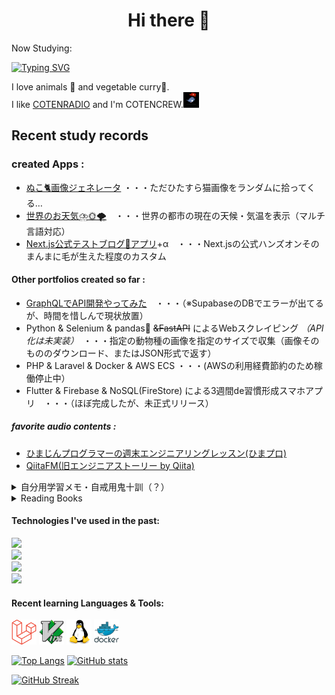 <!--
**itachi-P/itachi-p** is a ✨ _special_ ✨ repository because its `README.md` (this file) appears on your GitHub profile.
Here are some ideas to get you started:
-->
<h1 align="center">Hi there 👋</h1>
Now Studying:

[![Typing SVG](https://readme-typing-svg.demolab.com?font=Ubuntu&weight=600&size=18&duration=2000&pause=1000&color=F7C358&background=19891D9B&width=600&height=30&lines=2024年3～6月英語→6～9月PHP×Laravel→10月リタイア決断;就活予定取り消し→以後は趣味でコーディング予定;サンクコストの呪縛からは逃れる)](https://git.io/typing-svg)

I love animals **🐻** and vegetable curry🍛.  
I like <a href="https://www.youtube.com/c/cotenradio">COTENRADIO</a> and I'm COTENCREW.<img src="crew-logo-03.png" width="25"/><br>

## Recent study records

### created Apps :
  
- [ぬこ🐈画像ジェネレータ](https://random-cat-git-feature-itachi-p.vercel.app/)  ・・・ただひたすら猫画像をランダムに拾ってくる…
- [世界のお天気⛈️🌞🌪️](https://weather-report-react-ts.netlify.app/)　・・・世界の都市の現在の天候・気温を表示（マルチ言語対応）
- [Next.js公式テストブログ📝アプリ](https://nextjs-testapp02-blog.netlify.app/)+α　・・・Next.jsの公式ハンズオンそのまんまに毛が生えた程度のカスタム

#### Other portfolios created so far :

- [GraphQLでAPI開発やってみた](https://graphql-prisma-supabase.vercel.app/)　・・・（※SupabaseのDBでエラーが出てるが、時間を惜しんで現状放置）
- Python & Selenium & pandas🐼 ~~&FastAPI~~ によるWebスクレイピング _（API化は未実装）_　・・・指定の動物種の画像を指定のサイズで収集（画像そのもののダウンロード、またはJSON形式で返す）
- PHP & Laravel & Docker & AWS ECS ・・・(AWSの利用経費節約のため稼働停止中）
- Flutter & Firebase & NoSQL(FireStore) による3週間de習慣形成スマホアプリ　・・・（ほぼ完成したが、未正式リリース）

##### favorite audio contents :
  
- [ひまじんプログラマーの週末エンジニアリングレッスン(ひまプロ)](https://open.spotify.com/show/2uv9mONog0nr9q5YJJsvIt?si=e79fc99f3ecd4b8f)
- [QiitaFM(旧エンジニアストーリー by Qiita)](https://pitpa.jp/playlist/engineerstory)

<details>
  <summary>自分用学習メモ・自戒用鬼十訓（？）</summary>
  
## 当面PHP&Laravel, Vim, 英語のみに全集中する
- 分散癖を自制　**Laravel** & *Vim* & **英語** 以外やらない。
  - 他の言語・フレームワークや周辺技術（Rust、Docker、AWS、GoogleCloudRunなど）に~~触手~~食指を伸ばさないよう注意
  - **Rust**やReact、スマホアプリ開発などの書籍や記事も読まないよう徹底する(**調べてしまったらやりたくなるが、今じゃない**)
- 英語学習も継続。特に単語と成句（イディオム）
- 今後ターミナルはMac標準及びiTerm2でなく、Rust製のWarpをメインで使用
- VSCodeの操作も極力Vimのキーバインドで行う（GoogleChromeでVimiumを使うかは要検討）
- [メルカリさんのバックエンドエンジニアによるVim(&Golang)ライブコーディング](https://www.youtube.com/watch?v=cWvAhmfZJZg)を定期的に観察する
- 毎日Vimに触れ続け、Vimmer道を邁進する

- 当面、セブ島スクール以外のIT学習は以下の教材のみを聖典とし、コレ1冊を**ちょうぜつ理解できるまで**他を一切やらない。
  - [『ちょうぜつソフトウェア設計入門――PHPで理解するオブジェクト指向の活用 Kindle版』](https://amzn.asia/d/eaqi55m)
- 個人開発もスクールと同じく PHP (& Laravel) で進める
- **自分で使いたいものを作る** 前提で、学習寄りの目的で進める

### 選択と集中 - 「やらないべきこと」に1秒も使わない

現在の興味対象
#### 優先順位1位のみ着手。複数同時並行しない

- **Rust**
- TDD(テスト駆動開発) **※「ちょうぜつ」本の6章で経験できる**
- スマホアプリのリリース
  - 言語はFlutterではなく、新たに**ReactNative**を学習する
- React & TypeScript で **Raycast**の新規拡張機能を自作?!

###### 方針 (やらないべきこと)

- SNSに時間を割き心砕くことを一定期間やめる。やむを得ない場合も**数分以内の閲覧のみ**
- **日本語文章記述をアウトプットと呼ばない。** むしろ当面は封印 forbidden writer
- Qiita記事や技術ブログ等も無理して書こうとしない。
- あれこれ付け足そうとする前に、「やらない」と決めたことをまずやらない。

- 目指すゴールの方向性
  - 設計・マネジメント・ブリッジSE・メンター等＞　外国人とのチームの一員　＞　自ら手を動かす受託開発（個人事業）＞ ス～パ～ハカー
  - 技術を極めるより、CSもある程度理解している設計・マネジメント・チーム運営寄りまたは教職・コーチ職経験を増やす
  - **あまり先のことを計画し過ぎても、だいたい予想通りにはならない**
</details>

<details>
  <summary>Reading Books</summary>

###### Now reading
- [『ちょうぜつソフトウェア設計入門――PHPで理解するオブジェクト指向の活用 Kindle版』](https://amzn.asia/d/eaqi55m)
- その他：[読書ミーター](https://bookmeter.com/users/1441045)
  
###### Recently read books:

- [達人プログラマー(第2版): 熟達に向けたあなたの旅](https://www.amazon.co.jp/dp/4274226298)
- (再読)[The Art of Readable Code](https://www.amazon.co.jp/dp/4873115655)
- [「頭のゴミ」を捨てれば、脳は一瞬で目覚める!](https://www.amazon.co.jp/dp/B00JP3222M/)
- [モチベーション3.0](https://www.amazon.co.jp/dp/4062144492)
- [SOFT SKILLS ソフトウェア開発者の人生マニュアル 第2版](https://www.amazon.co.jp/dp/4296000500/)
- [世界は贈与でできている　資本主義の「すきま」を埋める倫理学](https://www.amazon.co.jp//dp/B085NJC1HD/)
- [Humankind 希望の歴史(上・下)　人類が善き未来をつくるための18章](https://www.amazon.co.jp/dp/4163914072/)

</details>

#### Technologies I've used in the past:
<p align="left">
  <a href="https://skillicons.dev">
    <img src="https://skillicons.dev/icons?i=github,git,vscode,vim,bash,linux,aws,docker,mysql,postgres,graphql,prisma" /><br />
    <img src="https://skillicons.dev/icons?i=php,laravel,go,py,selenium,java,eclipse,c,cs,ruby,rails,solidity" /><br />
    <img src="https://skillicons.dev/icons?i=js,ts,react,nextjs,vercel,supabase,netlify,wordpress" /><br />
    <img src="https://skillicons.dev/icons?i=dart,flutter,androidstudio,gradle,firebase,gcp,bootstrap,sass,tailwind" /><br />
  </a>
</p>

#### Recent learning Languages & Tools:
<p align="left">
  <img src="https://raw.githubusercontent.com/devicons/devicon/master/icons/laravel/laravel-original.svg" alt="laravel" width="40" height="40"/>
  <img src="https://raw.githubusercontent.com/devicons/devicon/master/icons/vim/vim-original.svg" alt="vim" width="40" height="40"/>
  <img src="https://raw.githubusercontent.com/devicons/devicon/master/icons/linux/linux-original.svg" alt="linux" width="40" height="40"/> 
  <img src="https://raw.githubusercontent.com/devicons/devicon/master/icons/docker/docker-original-wordmark.svg" alt="docker" width="40" height="40"/>
</p>

[![Top Langs](https://github-readme-stats.vercel.app/api/top-langs/?username=itachi-p&layout=compact&theme=bear)](https://github.com/anuraghazra/github-readme-stats)
[![GitHub stats](https://github-readme-stats.vercel.app/api?username=itachi-p&show_icons=true&theme=flag-india)](https://streak-stats.demolab.com/demo/)

[![GitHub Streak](https://github-readme-streak-stats.herokuapp.com?user=itachi-p&theme=black-ice&date_format=%5BY.%5Dn.j&card_width=510)](https://git.io/streak-stats)
